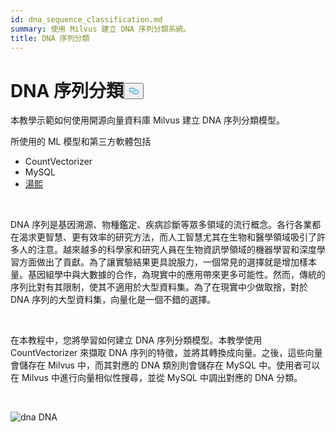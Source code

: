 ```yaml
---
id: dna_sequence_classification.md
summary: 使用 Milvus 建立 DNA 序列分類系統。
title: DNA 序列分類
---
```

<h1 id="DNA-Sequence-Classification" class="common-anchor-header">DNA 序列分類<button data-href="#DNA-Sequence-Classification" class="anchor-icon" translate="no">
      <svg translate="no"
        aria-hidden="true"
        focusable="false"
        height="20"
        version="1.1"
        viewBox="0 0 16 16"
        width="16"
      >
        <path
          fill="#0092E4"
          fill-rule="evenodd"
          d="M4 9h1v1H4c-1.5 0-3-1.69-3-3.5S2.55 3 4 3h4c1.45 0 3 1.69 3 3.5 0 1.41-.91 2.72-2 3.25V8.59c.58-.45 1-1.27 1-2.09C10 5.22 8.98 4 8 4H4c-.98 0-2 1.22-2 2.5S3 9 4 9zm9-3h-1v1h1c1 0 2 1.22 2 2.5S13.98 12 13 12H9c-.98 0-2-1.22-2-2.5 0-.83.42-1.64 1-2.09V6.25c-1.09.53-2 1.84-2 3.25C6 11.31 7.55 13 9 13h4c1.45 0 3-1.69 3-3.5S14.5 6 13 6z"
        ></path>
      </svg>
    </button></h1><p>本教學示範如何使用開源向量資料庫 Milvus 建立 DNA 序列分類模型。</p>
<p>所使用的 ML 模型和第三方軟體包括</p>
<ul>
<li>CountVectorizer</li>
<li>MySQL</li>
<li><a href="https://towhee.io/">湯熙</a></li>
</ul>
<p><br/></p>
<p>DNA 序列是基因溯源、物種鑑定、疾病診斷等眾多領域的流行概念。各行各業都在渴求更智慧、更有效率的研究方法，而人工智慧尤其在生物和醫學領域吸引了許多人的注意。越來越多的科學家和研究人員在生物資訊學領域的機器學習和深度學習方面做出了貢獻。為了讓實驗結果更具說服力，一個常見的選擇就是增加樣本量。基因組學中與大數據的合作，為現實中的應用帶來更多可能性。然而，傳統的序列比對有其限制，使其不適用於大型資料集。為了在現實中少做取捨，對於 DNA 序列的大型資料集，向量化是一個不錯的選擇。</p>
<p><br/></p>
<p>在本教程中，您將學習如何建立 DNA 序列分類模型。本教學使用 CountVectorizer 來擷取 DNA 序列的特徵，並將其轉換成向量。之後，這些向量會儲存在 Milvus 中，而其對應的 DNA 類別則會儲存在 MySQL 中。使用者可以在 Milvus 中進行向量相似性搜尋，並從 MySQL 中調出對應的 DNA 分類。</p>
<p><br/></p>
<p>
  
   <span class="img-wrapper"> <img translate="no" src="/docs/v2.4.x/assets/dna.png" alt="dna" class="doc-image" id="dna" />
   </span> <span class="img-wrapper"> <span>DNA</span> </span></p>
